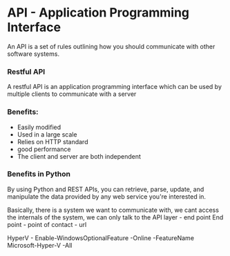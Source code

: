 # API - Application Programming Interface
An API is a set of rules outlining how you should communicate with other software systems.


### Restful API
A restful API is an application programming interface which can be used by multiple clients to communicate with a server

### Benefits:
- Easily modified
- Used in a large scale
- Relies on HTTP standard
- good performance
- The client and server are both independent

### Benefits in Python
By using Python and REST APIs, you can retrieve, parse, update, and manipulate the data provided by any web service you're interested in.

Basically, there is a system we want to communicate with, we cant access the internals of the system, we can only talk to the API layer - end point
End point - point of contact - url

HyperV - Enable-WindowsOptionalFeature -Online -FeatureName Microsoft-Hyper-V -All

